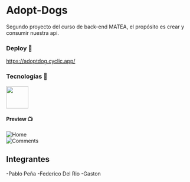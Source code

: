 # Adopt-Dogs

Segundo proyecto del curso de back-end MATEA, el propósito es crear y consumir nuestra api.

### Deploy 🚀
https://adoptdog.cyclic.app/

### Tecnologías 🔧
<img src="https://assets.website-files.com/61ca3f775a79ec5f87fcf937/6202fcdee5ee8636a145a41b_1234.png" width="60"/>

#### Preview 📺
![Home](https://cdn.discordapp.com/attachments/789169114686029906/1039148716495474688/image.png "Home")
<br>
![Comments](https://cdn.discordapp.com/attachments/789169114686029906/1039149086378565712/image.png "Comentarios")

## Integrantes
-Pablo Peña
-Federico Del Rio
-Gaston
